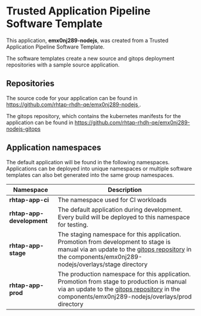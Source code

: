 # Trusted Application Pipeline Software Template

This application, **emx0nj289-nodejs**, was created from a Trusted Application Pipeline Software Template.

The software templates create a new source and gitops deployment repositories with a sample source application. 

## Repositories

The source code for your application can be found in [https://github.com/rhtap-rhdh-qe/emx0nj289-nodejs ](https://github.com/rhtap-rhdh-qe/emx0nj289-nodejs ).
 
The gitops repository, which contains the kubernetes manifests for the application can be found in 
[https://github.com/rhtap-rhdh-qe/emx0nj289-nodejs-gitops ](https://github.com/rhtap-rhdh-qe/emx0nj289-nodejs-gitops ) 

## Application namespaces 

The default application will be found in the following namespaces. Applications can be deployed into unique namespaces or multiple software templates can also bet generated into the same group namespaces.  

|  Namespace   |  Description   |  
| -------- | -------- |
| **rhtap-app-ci** | The namespace used for CI workloads |
| **rhtap-app-development** | The default application during development. Every build will be deployed to this namespace for testing. |
| **rhtap-app-stage** | The staging namespace for this application. Promotion from development to stage is manual via an update to the [gitops repository](https://github.com/rhtap-rhdh-qe/emx0nj289-nodejs-gitops ) in the components/emx0nj289-nodejs/overlays/stage directory |
| **rhtap-app-prod** | The production namespace for this application. Promotion from stage to production is manual via an update to the [gitops repository](https://github.com/rhtap-rhdh-qe/emx0nj289-nodejs-gitops ) in the components/emx0nj289-nodejs/overlays/prod directory |